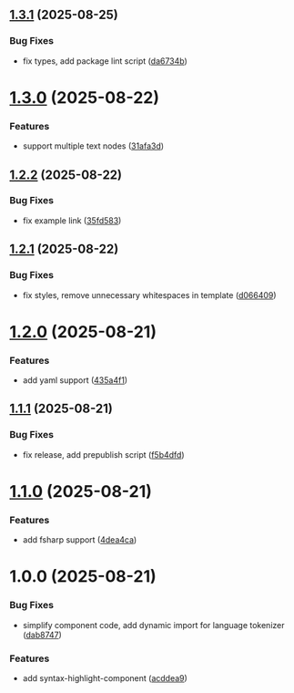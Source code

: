 ## [1.3.1](https://github.com/Magda98/syntax-highlight-component/compare/v1.3.0...v1.3.1) (2025-08-25)


### Bug Fixes

* fix types, add package lint script ([da6734b](https://github.com/Magda98/syntax-highlight-component/commit/da6734b107011b96fd1450f95d5ce17cc5b94fb4))

# [1.3.0](https://github.com/Magda98/syntax-highlight-component/compare/v1.2.2...v1.3.0) (2025-08-22)


### Features

* support multiple text nodes ([31afa3d](https://github.com/Magda98/syntax-highlight-component/commit/31afa3d3649435b8d89215ca7c05981f7f98b23d))

## [1.2.2](https://github.com/Magda98/syntax-highlight-component/compare/v1.2.1...v1.2.2) (2025-08-22)


### Bug Fixes

* fix example link ([35fd583](https://github.com/Magda98/syntax-highlight-component/commit/35fd583583878b7047a0437df2d3b016062e7997))

## [1.2.1](https://github.com/Magda98/syntax-highlight-component/compare/v1.2.0...v1.2.1) (2025-08-22)


### Bug Fixes

* fix styles, remove unnecessary whitespaces in template ([d066409](https://github.com/Magda98/syntax-highlight-component/commit/d06640977b03606fe46e0251af2eb11249f38171))

# [1.2.0](https://github.com/Magda98/syntax-highlight-component/compare/v1.1.1...v1.2.0) (2025-08-21)


### Features

* add yaml support ([435a4f1](https://github.com/Magda98/syntax-highlight-component/commit/435a4f126c382649a0d91924178ba229a98cb9c8))

## [1.1.1](https://github.com/Magda98/syntax-highlight-component/compare/v1.1.0...v1.1.1) (2025-08-21)


### Bug Fixes

* fix release, add prepublish script ([f5b4dfd](https://github.com/Magda98/syntax-highlight-component/commit/f5b4dfdb56a96c50431dfda608c7d1805460d1e6))

# [1.1.0](https://github.com/Magda98/syntax-highlight-component/compare/v1.0.0...v1.1.0) (2025-08-21)


### Features

* add fsharp support ([4dea4ca](https://github.com/Magda98/syntax-highlight-component/commit/4dea4caa705ab820970d1b7fa6600638209062e5))

# 1.0.0 (2025-08-21)


### Bug Fixes

* simplify component code, add dynamic import for language tokenizer ([dab8747](https://github.com/Magda98/syntax-highlight-component/commit/dab87472b95bcb95ecb0fcb654fb9276d56a1b9f))


### Features

* add syntax-highlight-component ([acddea9](https://github.com/Magda98/syntax-highlight-component/commit/acddea9dda6a767eb21ce5c037d8da4c31eccc8d))
